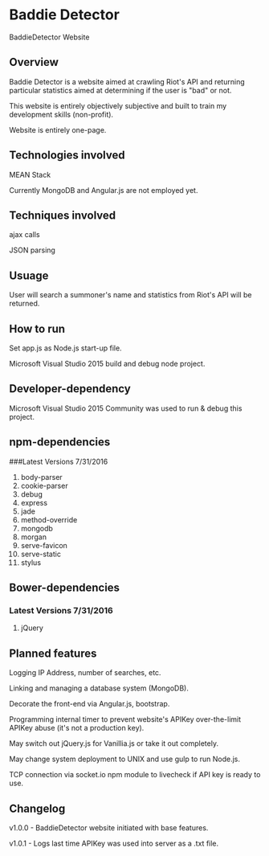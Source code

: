 ﻿# Baddie Detector
BaddieDetector Website

## Overview
Baddie Detector is a website aimed at crawling Riot's API and returning particular statistics aimed at determining if the user is "bad" or not.

This website is entirely objectively subjective and built to train my development skills (non-profit).

Website is entirely one-page.

## Technologies involved
MEAN Stack

Currently MongoDB and Angular.js are not employed yet.

## Techniques involved
ajax calls

JSON parsing

## Usuage
User will search a summoner's name and statistics from Riot's API will be returned. 

## How to run
Set app.js as Node.js start-up file.

Microsoft Visual Studio 2015 build and debug node project.

## Developer-dependency
Microsoft Visual Studio 2015 Community was used to run & debug this project.

## npm-dependencies
###Latest Versions 7/31/2016
1. body-parser
2. cookie-parser
3. debug
4. express
5. jade
6. method-override
7. mongodb
8. morgan
9. serve-favicon
10. serve-static
11. stylus

## Bower-dependencies
### Latest Versions 7/31/2016
1. jQuery

## Planned features
Logging IP Address, number of searches, etc.

Linking and managing a database system (MongoDB).

Decorate the front-end via Angular.js, bootstrap.

Programming internal timer to prevent website's APIKey over-the-limit APIKey abuse (it's not a production key).

May switch out jQuery.js for Vanillia.js or take it out completely.

May change system deployment to UNIX and use gulp to run Node.js.

TCP connection via socket.io npm module to livecheck if API key is ready to use.

## Changelog
v1.0.0 - BaddieDetector website initiated with base features.

v1.0.1 - Logs last time APIKey was used into server as a .txt file.